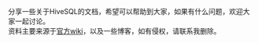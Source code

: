 分享一些关于HiveSQL的文档，希望可以帮助到大家，如果有什么问题，欢迎大家一起讨论。<br>
资料主要来源于[官方wiki](https://cwiki.apache.org/confluence/display/Hive/)，以及一些博客，如有侵权，请联系我删除。